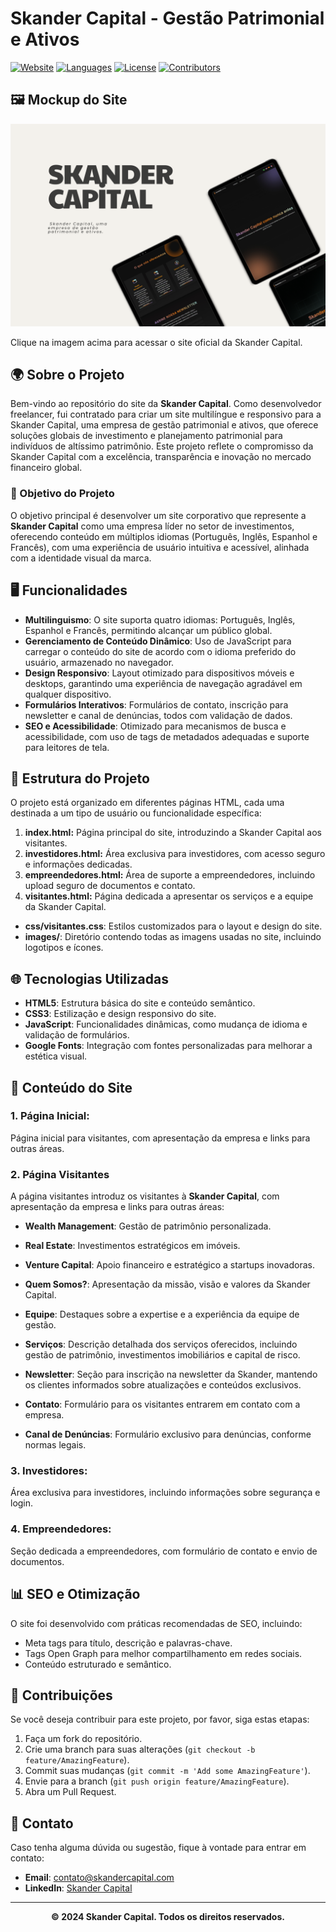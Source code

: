 # Skander Capital - Gestão Patrimonial e Ativos


[![Website](https://img.shields.io/badge/Website-Skander%20Capital-brightgreen)](https://www.skander.com)
[![Languages](https://img.shields.io/badge/Languages-4-blue)](#languages)
[![License](https://img.shields.io/badge/License-MIT-yellowgreen)](LICENSE)
[![Contributors](https://img.shields.io/badge/Contributors-1-orange)](#contributors)

## 🖼️ Mockup do Site

[![Mockup do Site](images/mockup.png)](https://skandercapital.com/)

Clique na imagem acima para acessar o site oficial da Skander Capital.

## 🌍 Sobre o Projeto

Bem-vindo ao repositório do site da **Skander Capital**. Como desenvolvedor freelancer, fui contratado para criar um site multilíngue e responsivo para a Skander Capital, uma empresa de gestão patrimonial e ativos, que oferece soluções globais de investimento e planejamento patrimonial para indivíduos de altíssimo patrimônio. Este projeto reflete o compromisso da Skander Capital com a excelência, transparência e inovação no mercado financeiro global.

### 🚀 Objetivo do Projeto

O objetivo principal é desenvolver um site corporativo que represente a **Skander Capital** como uma empresa líder no setor de investimentos, oferecendo conteúdo em múltiplos idiomas (Português, Inglês, Espanhol e Francês), com uma experiência de usuário intuitiva e acessível, alinhada com a identidade visual da marca.

## 🖥️ Funcionalidades

- **Multilinguismo**: O site suporta quatro idiomas: Português, Inglês, Espanhol e Francês, permitindo alcançar um público global.
- **Gerenciamento de Conteúdo Dinâmico**: Uso de JavaScript para carregar o conteúdo do site de acordo com o idioma preferido do usuário, armazenado no navegador.
- **Design Responsivo**: Layout otimizado para dispositivos móveis e desktops, garantindo uma experiência de navegação agradável em qualquer dispositivo.
- **Formulários Interativos**: Formulários de contato, inscrição para newsletter e canal de denúncias, todos com validação de dados.
- **SEO e Acessibilidade**: Otimizado para mecanismos de busca e acessibilidade, com uso de tags de metadados adequadas e suporte para leitores de tela.

## 📂 Estrutura do Projeto

O projeto está organizado em diferentes páginas HTML, cada uma destinada a um tipo de usuário ou funcionalidade específica:

1. **index.html:** Página principal do site, introduzindo a Skander Capital aos visitantes.
2. **investidores.html:** Área exclusiva para investidores, com acesso seguro e informações dedicadas.
3. **empreendedores.html:** Área de suporte a empreendedores, incluindo upload seguro de documentos e contato.
4. **visitantes.html:** Página dedicada a apresentar os serviços e a equipe da Skander Capital.

- **css/visitantes.css**: Estilos customizados para o layout e design do site.
- **images/**: Diretório contendo todas as imagens usadas no site, incluindo logotipos e ícones.

## 🌐 Tecnologias Utilizadas

- **HTML5**: Estrutura básica do site e conteúdo semântico.
- **CSS3**: Estilização e design responsivo do site.
- **JavaScript**: Funcionalidades dinâmicas, como mudança de idioma e validação de formulários.
- **Google Fonts**: Integração com fontes personalizadas para melhorar a estética visual.

## 📜 Conteúdo do Site

### 1. **Página Inicial**: 
Página inicial para visitantes, com apresentação da empresa e links para outras áreas.

### 2. **Página Visitantes**

A página visitantes introduz os visitantes à **Skander Capital**, com apresentação da empresa e links para outras áreas:
- **Wealth Management**: Gestão de patrimônio personalizada.
- **Real Estate**: Investimentos estratégicos em imóveis.
- **Venture Capital**: Apoio financeiro e estratégico a startups inovadoras.

- **Quem Somos?**: Apresentação da missão, visão e valores da Skander Capital.
- **Equipe**: Destaques sobre a expertise e a experiência da equipe de gestão.
- **Serviços**: Descrição detalhada dos serviços oferecidos, incluindo gestão de patrimônio, investimentos imobiliários e capital de risco.
- **Newsletter**: Seção para inscrição na newsletter da Skander, mantendo os clientes informados sobre atualizações e conteúdos exclusivos.
- **Contato**: Formulário para os visitantes entrarem em contato com a empresa.
- **Canal de Denúncias**: Formulário exclusivo para denúncias, conforme normas legais.


### 3. **Investidores**: 
Área exclusiva para investidores, incluindo informações sobre segurança e login.

### 4. **Empreendedores**: 
Seção dedicada a empreendedores, com formulário de contato e envio de documentos.


## 📊 SEO e Otimização

O site foi desenvolvido com práticas recomendadas de SEO, incluindo:
- Meta tags para título, descrição e palavras-chave.
- Tags Open Graph para melhor compartilhamento em redes sociais.
- Conteúdo estruturado e semântico.

## 📢 Contribuições

Se você deseja contribuir para este projeto, por favor, siga estas etapas:

1. Faça um fork do repositório.
2. Crie uma branch para suas alterações (`git checkout -b feature/AmazingFeature`).
3. Commit suas mudanças (`git commit -m 'Add some AmazingFeature'`).
4. Envie para a branch (`git push origin feature/AmazingFeature`).
5. Abra um Pull Request.

## 📧 Contato

Caso tenha alguma dúvida ou sugestão, fique à vontade para entrar em contato:

- **Email**: [contato@skandercapital.com](mailto:contato@skandercapital.com)
- **LinkedIn**: [Skander Capital](https://www.linkedin.com/company/skander-capital/)

---

<p align="center">
    <strong>© 2024 Skander Capital. Todos os direitos reservados.</strong>
</p>
